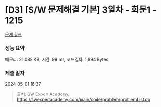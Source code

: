 # [D3] [S/W 문제해결 기본] 3일차 - 회문1 - 1215 

[문제 링크](https://swexpertacademy.com/main/code/problem/problemDetail.do?contestProbId=AV14QpAaAAwCFAYi) 

### 성능 요약

메모리: 21,088 KB, 시간: 99 ms, 코드길이: 1,894 Bytes

### 제출 일자

2024-05-01 16:37



> 출처: SW Expert Academy, https://swexpertacademy.com/main/code/problem/problemList.do